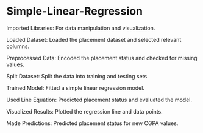 # Simple-Linear-Regression 
Imported Libraries: For data manipulation and visualization.

Loaded Dataset: Loaded the placement dataset and selected relevant columns.

Preprocessed Data: Encoded the placement status and checked for missing values.

Split Dataset: Split the data into training and testing sets.

Trained Model: Fitted a simple linear regression model.

Used Line Equation: Predicted placement status and evaluated the model.

Visualized Results: Plotted the regression line and data points.

Made Predictions: Predicted placement status for new CGPA values.
